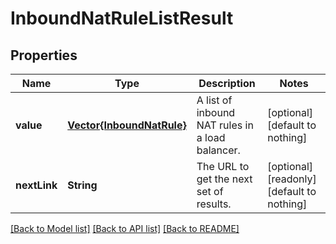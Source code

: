 # InboundNatRuleListResult


## Properties
Name | Type | Description | Notes
------------ | ------------- | ------------- | -------------
**value** | [**Vector{InboundNatRule}**](InboundNatRule.md) | A list of inbound NAT rules in a load balancer. | [optional] [default to nothing]
**nextLink** | **String** | The URL to get the next set of results. | [optional] [readonly] [default to nothing]


[[Back to Model list]](../README.md#models) [[Back to API list]](../README.md#api-endpoints) [[Back to README]](../README.md)


